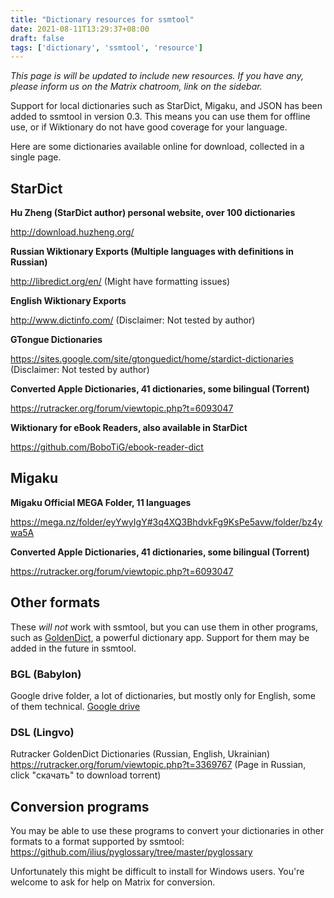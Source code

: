 ```yaml
---
title: "Dictionary resources for ssmtool"
date: 2021-08-11T13:29:37+08:00
draft: false
tags: ['dictionary', 'ssmtool', 'resource']
---
```

*This page is will be updated to include new resources. If you have any,
please inform us on the Matrix chatroom, link on the sidebar.*

Support for local dictionaries such as StarDict, Migaku, and JSON has been
added to ssmtool in version 0.3. This means you can use them for offline use,
or if Wiktionary do not have good coverage for your language. 

<!--more-->

Here are some dictionaries available online for download, collected in a
single page.

## StarDict
**Hu Zheng (StarDict author) personal website, over 100 dictionaries**

http://download.huzheng.org/

**Russian Wiktionary Exports (Multiple languages with definitions in Russian)**

http://libredict.org/en/
(Might have formatting issues)

**English Wiktionary Exports**

http://www.dictinfo.com/
(Disclaimer: Not tested by author)

**GTongue Dictionaries**

https://sites.google.com/site/gtonguedict/home/stardict-dictionaries
(Disclaimer: Not tested by author)

**Converted Apple Dictionaries, 41 dictionaries, some bilingual (Torrent)**

https://rutracker.org/forum/viewtopic.php?t=6093047

**Wiktionary for eBook Readers, also available in StarDict**

https://github.com/BoboTiG/ebook-reader-dict

## Migaku
**Migaku Official MEGA Folder, 11 languages**

https://mega.nz/folder/eyYwyIgY#3q4XQ3BhdvkFg9KsPe5avw/folder/bz4ywa5A

**Converted Apple Dictionaries, 41 dictionaries, some bilingual (Torrent)**

https://rutracker.org/forum/viewtopic.php?t=6093047

## Other formats
These *will not* work with ssmtool, but you can use them in other programs,
such as [GoldenDict](https://github.com/goldendict/goldendict), a powerful
dictionary app. Support for them may be added in the future in ssmtool.

### BGL (Babylon)
Google drive folder, a lot of dictionaries, but mostly only for English, some
of them technical.
[Google drive](https://drive.google.com/drive/u/0/folders/0BzrQwK2v03aKWjlsQ3NsaWJKalU?resourcekey=0-DtgqOJiVFSDI231ugoQgiQ)

### DSL (Lingvo)
Rutracker GoldenDict Dictionaries (Russian, English, Ukrainian)
https://rutracker.org/forum/viewtopic.php?t=3369767
(Page in Russian, click "скачать" to download torrent)

## Conversion programs
You may be able to use these programs to convert your dictionaries in other
formats to a format supported by ssmtool:
https://github.com/ilius/pyglossary/tree/master/pyglossary

Unfortunately this might be difficult to install for Windows users. You're
welcome to ask for help on Matrix for conversion.
